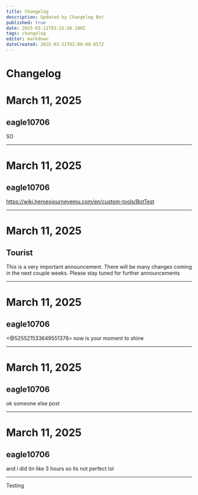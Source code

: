 ```yaml
---
title: Changelog
description: Updated by Changelog Bot
published: true
date: 2025-03-11T03:32:56.100Z
tags: changelog
editor: markdown
dateCreated: 2025-03-11T02:00:09.857Z
---
```


# Changelog

# March 11, 2025
## eagle10706

SO

---

# March 11, 2025
## eagle10706

https://wiki.heroesjourneyemu.com/en/custom-tools/BotTest

---

# March 11, 2025
## Tourist

This is a very important announcement. There will be many changes coming in the next couple weeks. Please stay tuned for further announcements

---

# March 11, 2025
## eagle10706

<@525521533649551378>  now is your moment to shine

---

# March 11, 2025
## eagle10706

ok someone else post

---

# March 11, 2025
## eagle10706

and i did itn like 3 hours so its not perfect lol

---

Testing